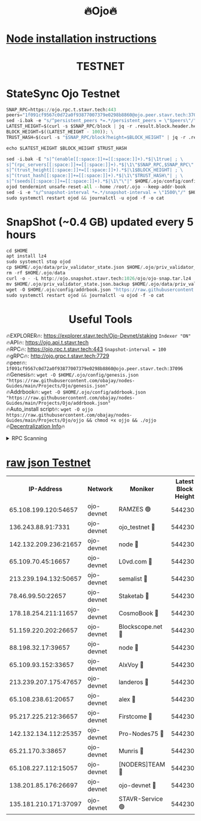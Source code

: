 <h1 align="center"> 🔥Ojo🔥</h1>

[Node installation instructions](https://github.com/obajay/nodes-Guides/tree/main/Projects/Ojo)
=

<h1 align="center"> TESTNET</h1>

# StateSync Ojo Testnet
```python
SNAP_RPC=https://ojo.rpc.t.stavr.tech:443
peers="1f091cf9567c0d72a0f93877007379e0298b8860@ojo.peer.stavr.tech:37096"
sed -i.bak -e "s/^persistent_peers *=.*/persistent_peers = \"$peers\"/" $HOME/.ojo/config/config.toml
LATEST_HEIGHT=$(curl -s $SNAP_RPC/block | jq -r .result.block.header.height); \
BLOCK_HEIGHT=$((LATEST_HEIGHT - 100)); \
TRUST_HASH=$(curl -s "$SNAP_RPC/block?height=$BLOCK_HEIGHT" | jq -r .result.block_id.hash)

echo $LATEST_HEIGHT $BLOCK_HEIGHT $TRUST_HASH

sed -i.bak -E "s|^(enable[[:space:]]+=[[:space:]]+).*$|\1true| ; \
s|^(rpc_servers[[:space:]]+=[[:space:]]+).*$|\1\"$SNAP_RPC,$SNAP_RPC\"| ; \
s|^(trust_height[[:space:]]+=[[:space:]]+).*$|\1$BLOCK_HEIGHT| ; \
s|^(trust_hash[[:space:]]+=[[:space:]]+).*$|\1\"$TRUST_HASH\"| ; \
s|^(seeds[[:space:]]+=[[:space:]]+).*$|\1\"\"|" $HOME/.ojo/config/config.toml
ojod tendermint unsafe-reset-all --home /root/.ojo --keep-addr-book
sed -i -e "s/^snapshot-interval *=.*/snapshot-interval = \"1500\"/" $HOME/.ojo/config/app.toml
sudo systemctl restart ojod && journalctl -u ojod -f -o cat
```
# SnapShot (~0.4 GB) updated every 5 hours
```python
cd $HOME
apt install lz4
sudo systemctl stop ojod
cp $HOME/.ojo/data/priv_validator_state.json $HOME/.ojo/priv_validator_state.json.backup
rm -rf $HOME/.ojo/data
curl -o - -L http://ojo.snapshot.stavr.tech:1026/ojo/ojo-snap.tar.lz4 | lz4 -c -d - | tar -x -C $HOME/.ojo --strip-components 2
mv $HOME/.ojo/priv_validator_state.json.backup $HOME/.ojo/data/priv_validator_state.json
wget -O $HOME/.ojo/config/addrbook.json "https://raw.githubusercontent.com/obajay/nodes-Guides/main/Projects/Ojo/addrbook.json"
sudo systemctl restart ojod && journalctl -u ojod -f -o cat
```
 <h1 align="center"> Useful Tools</h1>

🔥EXPLORER🔥:        https://explorer.stavr.tech/Ojo-Devnet/staking        `Indexer "ON"` \
🔥API🔥:                     https://ojo.api.t.stavr.tech \
🔥RPC🔥:                    https://ojo.rpc.t.stavr.tech:443              `Snapshot-interval = 100` \
🔥gRPC🔥:                  http://ojo.grpc.t.stavr.tech:7729 \
🔥peer🔥:                   `1f091cf9567c0d72a0f93877007379e0298b8860@ojo.peer.stavr.tech:37096` \
🔥Genesis🔥:    ```wget -O $HOME/.ojo/config/genesis.json "https://raw.githubusercontent.com/obajay/nodes-Guides/main/Projects/Ojo/genesis.json"``` \
🔥Addrbook🔥:    ```wget -O $HOME/.ojo/config/addrbook.json "https://raw.githubusercontent.com/obajay/nodes-Guides/main/Projects/Ojo/addrbook.json"``` \
🔥Auto_install script🔥: ```wget -O ojjo https://raw.githubusercontent.com/obajay/nodes-Guides/main/Projects/Ojo/ojjo && chmod +x ojjo && ./ojjo``` \
🔥[Decentralization Info](https://github.com/obajay/StateSync-snapshots/tree/main/Projects/Ojo/Decentralization)🔥



<details>
<summary>RPC Scanning</summary>

<h2 align="center"> We scan nodes in real time every 4 hours. And we provide the final result of RPC endpoints.
We cannot influence the operation of these nodes in any way. </h2>


```python
If Voting Power is higher than 0 --> then the Node is a validator of the network and may be subject to attack and be a potential threat to the chain.
```
```python
We marked such validators with a red symbol
```

</details>

[raw json Testnet](https://rpc-check.ojot.stavr.tech/ojot/rpc-ojot-result.json)
=


<table><tr><th>IP-Address</th><th>Network</th><th>Moniker</th><th>Latest Block Height</th><th>Earliest Block Height</th><th>Catching Up</th><th>Tx Index</th><th>Voting Power</th><th>Scan Time</th></tr><tr><td>65.108.199.120:54657</td><td>ojo-devnet</td><td>RAMZES 🟢</td><td>5442304</td><td>306156</td><td>False</td><td>on</td><td>0</td><td>2024-02-15T02:23:13.278180069UTC</td></tr><tr><td>136.243.88.91:7331</td><td>ojo-devnet</td><td>ojo_testnet 🔴</td><td>5442306</td><td>308845</td><td>False</td><td>on</td><td>1000</td><td>2024-02-15T02:23:21.710085736UTC</td></tr><tr><td>142.132.209.236:21657</td><td>ojo-devnet</td><td>node 🔴</td><td>5442308</td><td>350001</td><td>False</td><td>on</td><td>1999</td><td>2024-02-15T02:23:35.035298259UTC</td></tr><tr><td>65.109.70.45:16657</td><td>ojo-devnet</td><td>L0vd.com 🔴</td><td>5442309</td><td>695918</td><td>False</td><td>off</td><td>998</td><td>2024-02-15T02:23:43.329214983UTC</td></tr><tr><td>213.239.194.132:50657</td><td>ojo-devnet</td><td>semalist 🔴</td><td>5442304</td><td>3223522</td><td>False</td><td>on</td><td>21037</td><td>2024-02-15T02:23:13.576152712UTC</td></tr><tr><td>78.46.99.50:22657</td><td>ojo-devnet</td><td>Staketab 🔴</td><td>5442309</td><td>4254801</td><td>False</td><td>on</td><td>1276</td><td>2024-02-15T02:23:43.560912798UTC</td></tr><tr><td>178.18.254.211:11657</td><td>ojo-devnet</td><td>CosmoBook 🔴</td><td>5442308</td><td>4392001</td><td>False</td><td>off</td><td>1047</td><td>2024-02-15T02:23:37.469331296UTC</td></tr><tr><td>51.159.220.202:26657</td><td>ojo-devnet</td><td>Blockscope.net 🔴</td><td>5442304</td><td>4425001</td><td>False</td><td>on</td><td>1891</td><td>2024-02-15T02:23:12.552491113UTC</td></tr><tr><td>88.198.32.17:39657</td><td>ojo-devnet</td><td>node 🔴</td><td>5442308</td><td>4710001</td><td>False</td><td>on</td><td>96071</td><td>2024-02-15T02:23:37.730203194UTC</td></tr><tr><td>65.109.93.152:33657</td><td>ojo-devnet</td><td>AlxVoy 🔴</td><td>5442308</td><td>4943001</td><td>False</td><td>on</td><td>4491415</td><td>2024-02-15T02:23:34.738180701UTC</td></tr><tr><td>213.239.207.175:47657</td><td>ojo-devnet</td><td>landeros 🔴</td><td>5442307</td><td>4967924</td><td>False</td><td>off</td><td>11083</td><td>2024-02-15T02:23:30.225412033UTC</td></tr><tr><td>65.108.238.61:20657</td><td>ojo-devnet</td><td>alex 🔴</td><td>5442304</td><td>5131001</td><td>False</td><td>on</td><td>11359</td><td>2024-02-15T02:23:12.937693266UTC</td></tr><tr><td>95.217.225.212:36657</td><td>ojo-devnet</td><td>Firstcome 🔴</td><td>5442305</td><td>5251946</td><td>False</td><td>on</td><td>13566</td><td>2024-02-15T02:23:19.397482940UTC</td></tr><tr><td>142.132.134.112:25357</td><td>ojo-devnet</td><td>Pro-Nodes75 🔴</td><td>5442305</td><td>5342305</td><td>False</td><td>on</td><td>24651</td><td>2024-02-15T02:23:16.695274537UTC</td></tr><tr><td>65.21.170.3:38657</td><td>ojo-devnet</td><td>Munris 🔴</td><td>5442305</td><td>5342305</td><td>False</td><td>off</td><td>20123</td><td>2024-02-15T02:23:19.053677946UTC</td></tr><tr><td>65.108.227.112:15057</td><td>ojo-devnet</td><td>[NODERS]TEAM 🔴</td><td>5442309</td><td>5342309</td><td>False</td><td>off</td><td>9999</td><td>2024-02-15T02:23:42.580818490UTC</td></tr><tr><td>138.201.85.176:26697</td><td>ojo-devnet</td><td>ojo-devnet 🔴</td><td>5442309</td><td>5342309</td><td>False</td><td>on</td><td>1000024000</td><td>2024-02-15T02:23:42.942696966UTC</td></tr><tr><td>135.181.210.171:37097</td><td>ojo-devnet</td><td>STAVR-Service 🟢</td><td>5442304</td><td>5440801</td><td>False</td><td>on</td><td>0</td><td>2024-02-15T02:23:14.324856723UTC</td></tr></table>
